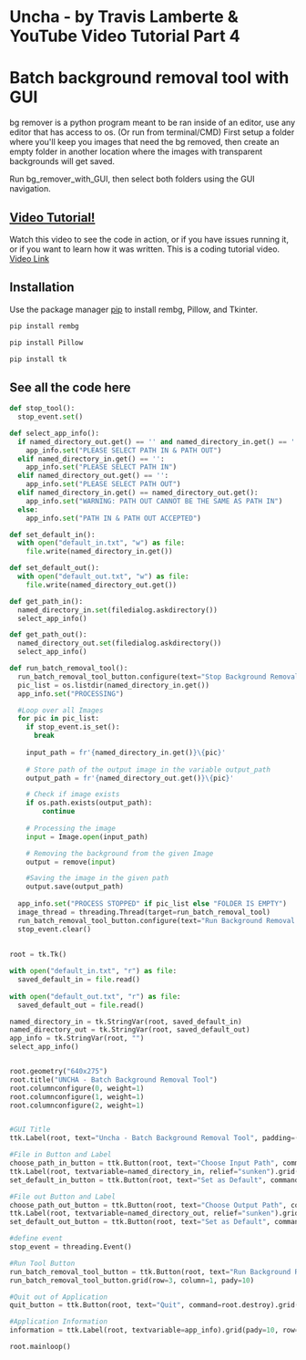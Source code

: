 # Uncha - by Travis Lamberte & YouTube Video Tutorial Part 4

# Batch background removal tool with GUI

bg remover is a python program meant to be ran inside of an editor, use any editor that has access to os. (Or run from terminal/CMD) First setup a folder where you'll keep you images that need the bg removed, then create an empty folder in another location where the images with transparent backgrounds will get saved.

Run bg_remover_with_GUI, then select both folders using the GUI navigation.

## [Video Tutorial!](https://youtu.be/MIAukamudl4)

Watch this video to see the code in action, or if you have issues running it, or if you want to learn how it was written. This is a coding tutorial video. [Video Link](https://youtu.be/MIAukamudl4)

## Installation

Use the package manager [pip](https://pip.pypa.io/en/stable/) to install rembg, Pillow, and Tkinter.

```bash
pip install rembg
```

```bash
pip install Pillow
```

```bash
pip install tk
```


## See all the code here
```python
def stop_tool():
  stop_event.set()

def select_app_info():
  if named_directory_out.get() == '' and named_directory_in.get() == '':
    app_info.set("PLEASE SELECT PATH IN & PATH OUT")
  elif named_directory_in.get() == '':
    app_info.set("PLEASE SELECT PATH IN")
  elif named_directory_out.get() == '':
    app_info.set("PLEASE SELECT PATH OUT")
  elif named_directory_in.get() == named_directory_out.get():
    app_info.set("WARNING: PATH OUT CANNOT BE THE SAME AS PATH IN")
  else:
    app_info.set("PATH IN & PATH OUT ACCEPTED")

def set_default_in():
  with open("default_in.txt", "w") as file:
    file.write(named_directory_in.get())

def set_default_out():
  with open("default_out.txt", "w") as file:
    file.write(named_directory_out.get())

def get_path_in():
  named_directory_in.set(filedialog.askdirectory())
  select_app_info()

def get_path_out():
  named_directory_out.set(filedialog.askdirectory())
  select_app_info()

def run_batch_removal_tool():
  run_batch_removal_tool_button.configure(text="Stop Background Removal Tool", command=stop_tool)
  pic_list = os.listdir(named_directory_in.get())
  app_info.set("PROCESSING")

  #Loop over all Images
  for pic in pic_list:
    if stop_event.is_set():
      break
    
    input_path = fr'{named_directory_in.get()}\{pic}'
    
    # Store path of the output image in the variable output_path
    output_path = fr'{named_directory_out.get()}\{pic}'

    # Check if image exists
    if os.path.exists(output_path):
        continue
    
    # Processing the image
    input = Image.open(input_path)

    # Removing the background from the given Image
    output = remove(input)

    #Saving the image in the given path
    output.save(output_path)  
    
  app_info.set("PROCESS STOPPED" if pic_list else "FOLDER IS EMPTY")
  image_thread = threading.Thread(target=run_batch_removal_tool)
  run_batch_removal_tool_button.configure(text="Run Background Removal Tool", command=image_thread.start) 
  stop_event.clear()
  
  
root = tk.Tk()

with open("default_in.txt", "r") as file:
  saved_default_in = file.read()
  
with open("default_out.txt", "r") as file:
  saved_default_out = file.read()

named_directory_in = tk.StringVar(root, saved_default_in)
named_directory_out = tk.StringVar(root, saved_default_out)
app_info = tk.StringVar(root, "")
select_app_info()


root.geometry("640x275")
root.title("UNCHA - Batch Background Removal Tool")
root.columnconfigure(0, weight=1)
root.columnconfigure(1, weight=1)
root.columnconfigure(2, weight=1)


#GUI Title
ttk.Label(root, text="Uncha - Batch Background Removal Tool", padding=(30, 30)).grid(row=0, column=1)

#File in Button and Label
choose_path_in_button = ttk.Button(root, text="Choose Input Path", command=get_path_in).grid(pady=2, row=1, column=0, sticky="EW")
ttk.Label(root, textvariable=named_directory_in, relief="sunken").grid(row=1, column=1, sticky="EW")
set_default_in_button = ttk.Button(root, text="Set as Default", command=set_default_in).grid(row=1, column=2)

#File out Button and Label
choose_path_out_button = ttk.Button(root, text="Choose Output Path", command=get_path_out).grid(row=2, column=0, sticky="EW")
ttk.Label(root, textvariable=named_directory_out, relief="sunken").grid(row=2, column=1, sticky="EW")
set_default_out_button = ttk.Button(root, text="Set as Default", command=set_default_out).grid(row=2, column=2)

#define event
stop_event = threading.Event()

#Run Tool Button
run_batch_removal_tool_button = ttk.Button(root, text="Run Background Romoval Tool", command=threading.Thread(target=run_batch_removal_tool).start)
run_batch_removal_tool_button.grid(row=3, column=1, pady=10)

#Quit out of Application
quit_button = ttk.Button(root, text="Quit", command=root.destroy).grid(row=4, column=1)

#Application Information
information = ttk.Label(root, textvariable=app_info).grid(pady=10, row=5, column=1)

root.mainloop()

```